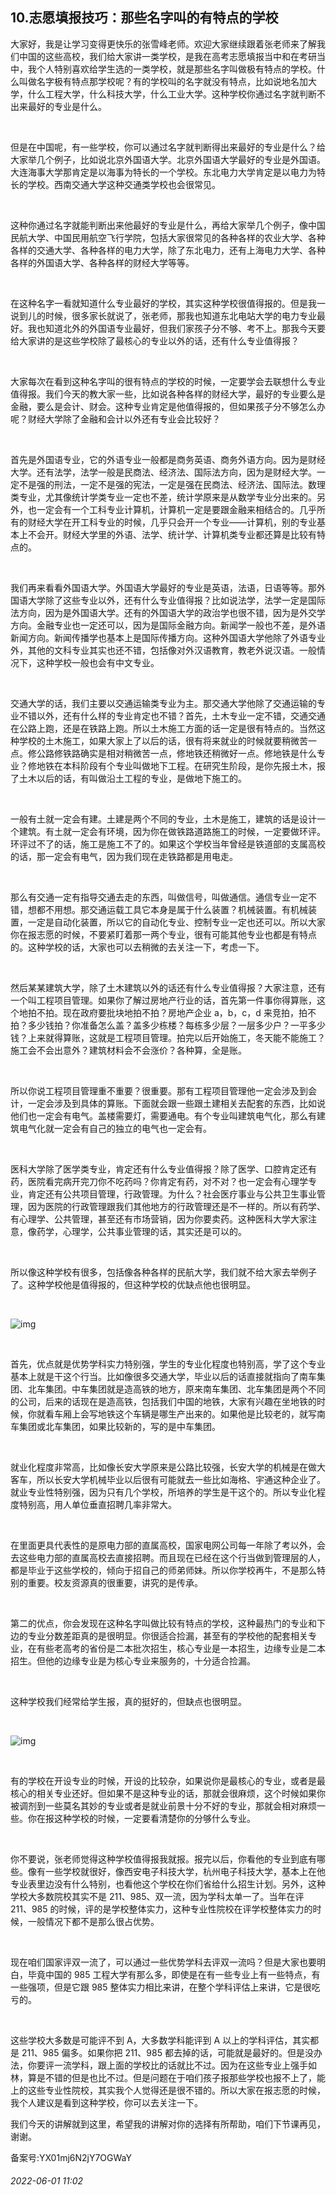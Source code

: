 ## 10.志愿填报技巧：那些名字叫的有特点的学校
大家好，我是让学习变得更快乐的张雪峰老师。欢迎大家继续跟着张老师来了解我们中国的这些高校，我们给大家讲一类学校，是我在高考志愿填报当中和在考研当中，我个人特别喜欢给学生选的一类学校，就是那些名字叫做极有特点的学校。什么叫做名字极有特点那学校呢？有的学校叫的名字就没有特点，比如说地名加大学，什么工程大学，什么科技大学，什么工业大学。这种学校你通过名字就判断不出来最好的专业是什么。


 


但是在中国呢，有一些学校，你可以通过名字就判断得出来最好的专业是什么？给大家举几个例子，比如说北京外国语大学。北京外国语大学最好的专业是外国语。大连海事大学那肯定是以海事为特长的一个学校。东北电力大学肯定是以电力为特长的学校。西南交通大学这种交通类学校也会很常见。


 


这种你通过名字就能判断出来他最好的专业是什么，再给大家举几个例子，像中国民航大学、中国民用航空飞行学院，包括大家很常见的各种各样的农业大学、各种各样的交通大学、各种各样的电力大学，除了东北电力，还有上海电力大学、各种各样的外国语大学、各种各样的财经大学等等。


 


在这种名字一看就知道什么专业最好的学校，其实这种学校很值得报的。但是我一说到儿的时候，很多家长就说了，张老师，那我也知道东北电站大学的电力专业最好。我也知道北外的外国语专业最好，但我们家孩子分不够、考不上。那我今天要给大家讲的是这些学校除了最核心的专业以外的话，还有什么专业值得报？


 


大家每次在看到这种名字叫的很有特点的学校的时候，一定要学会去联想什么专业值得报。我们今天的教大家一些，比如说各种各样的财经大学，最好的专业要么是金融，要么是会计、财会。这种专业肯定是他值得报的，但如果孩子分不够怎么办呢？财经大学除了金融和会计以外还有专业会比较好？


 


首先是外国语专业，它的外语专业一般都是商务英语、商务外语方向。因为是财经大学。还有法学，法学一般是民商法、经济法、国际法方向，因为是财经大学。一定不是强的刑法，一定不是强的宪法，一定是强在民商法、经济法、国际法。数理类专业，尤其像统计学类专业一定也不差，统计学原来是从数学专业分出来的。另外，也一定会有一个工科专业计算机，计算机一定是要跟金融来相结合的。几乎所有的财经大学在开工科专业的时候，几乎只会开一个专业——计算机，别的专业基本上不会开。财经大学里的外语、法学、统计学、计算机类专业都还算是比较有特点的。


 


我们再来看看外国语大学。外国语大学最好的专业是英语，法语，日语等等。那外国语大学除了这些专业以外，还有什么专业值得报？比如说法学，法学一定是国际法方向，因为是外国语大学。还有的外国语大学的政治学也很不错，因为是外交学方向。金融专业也一定还可以，因为是国际金融方向。新闻学一般也不差，是外语新闻方向。新闻传播学也基本上是国际传播方向。这种外国语大学他除了外语专业外，其他的文科专业其实也还不错，包括像对外汉语教育，教老外说汉语。一般情况下，这种学校一般也会有中文专业。


 


交通大学的话，我们主要以交通运输类专业为主。那交通大学他除了交通运输的专业不错以外，还有什么样的专业肯定也不错？首先，土木专业一定不错，交通交通在公路上跑，还是在铁路上跑。所以土木施工方面的话一定是很有特点的。当然这种学校的土木施工，如果大家上了以后的话，很有将来就业的时候就要稍微苦一点。修公路修铁路确实是相对稍微苦一点，修地铁还稍微好一点。修地铁是什么专业？修地铁在本科阶段有个专业叫做地下工程。在研究生阶段，是你先报土木，报了土木以后的话，有叫做沿土工程的专业，是做地下施工的。


 


一般有土就一定会有建。土建是两个不同的专业，土木是施工，建筑的话是设计一个建筑。有土就一定会有环境，因为你在做铁路道路施工的时候，一定要做环评。环评过不了的话，施工是施工不了的。如果这个学校当年曾经是铁道部的支属高校的话，那一定会有电气，因为我们现在走铁路都是用电走。


 


那么有交通一定有指导交通去走的东西，叫做信号，叫做通信。通信专业一定不错，想都不用想。那交通运载工具它本身是属于什么装置？机械装置。有机械装置，一定是自动化装置，所以它的自动化专业、控制专业一定也还可以。所以大家你在报志愿的时候，不要紧盯着那一两个专业，很有可能其他专业也都是有特点的。这种学校的话，大家也可以去稍微的去关注一下，考虑一下。


 


然后某某建筑大学，除了土木建筑以外的话还有什么专业值得报？大家注意，还有一个叫工程项目管理。如果你了解过房地产行业的话，首先第一件事你得算账，这个地拍不拍。现在政府要批块地拍不拍？房地产企业 a，b，c，d 来竞拍，拍不拍？多少钱拍？你准备怎么盖？盖多少栋楼？每栋多少层？一层多少户？一平多少钱？上来就得算账，这就是工程项目管理。拍完以后开始施工，冬天能不能施工？施工会不会出意外？建筑材料会不会涨价？各种算，全是账。


 


所以你说工程项目管理重不重要？很重要。那有工程项目管理他一定会涉及到会计，一定会涉及到具体的算账。下面就会跟一些跟土建相关去配套的东西，比如说他们也一定会有电气。盖楼需要灯，需要通电。有个专业叫建筑电气化，那么有建筑电气化就一定会有自己的独立的电气也一定会有。


 


医科大学除了医学类专业，肯定还有什么专业值得报？除了医学、口腔肯定还有药，医院看完病开完刀你不吃药吗？你肯定有药，对不对？也一定会有心理学专业，肯定还有公共项目管理，行政管理。为什么？社会医疗事业与公共卫生事业管理，因为医院的行政管理跟我们其他地方的行政管理还是不一样的。所以有药学、有心理学、公共管理，甚至还有市场营销，因为你要卖药。这种医科大学大家注意，像药学，心理学，公共事业管理的话，其实还是可以的。


 


所以像这种学校有很多，包括像各种各样的民航大学，我们就不给大家去举例子了。这种学校他是值得报的，但这种学校的优缺点他也很明显。


 


![img](https://pic1.zhimg.com/v2-8f75c3d354e69de5652f292a4a9b7a33.webp)

 


首先，优点就是优势学科实力特别强，学生的专业化程度也特别高，学了这个专业基本上就是干这个行当。比如像很多交通大学，毕业以后的话直接就指向了南车集团、北车集团。中车集团就是造高铁的地方，原来南车集团、北车集团是两个不同的公司，后来的话现在是造高铁，包括我们中国的地铁，大家有兴趣在坐地铁的时候，你就看车厢上会写地铁这个车辆是哪生产出来的。如果他是比较老的，就写南车集团或北车集团，如果比较新的，写的是中车集团。


 


就业化程度非常高，比如像长安大学原来是公路比较强，长安大学的机械是在做大客车，所以长安大学机械毕业以后很有可能就去一些比如海格、宇通这种企业了。就业专业性特别强，因为只有几个学校，所培养的学生是干这个的。所以专业化程度特别高，用人单位垂直招聘几率非常大。


 


在里面更具代表性的是原电力部的直属高校，国家电网公司每一年除了考以外，会去这些电力部的直属高校去直接招聘。而且现在已经在这个行当做到管理层的人，都是毕业于这些学校的，倾向于招自己的师弟师妹。所以你学校再牛，不是那么特别的重要。校友资源真的很重要，讲究的是传承。


 


第二的优点，你会发现在这种名字叫做比较有特点的学校，这种最热门的专业和下边的专业分数差距真的是很明显。你很适合捡漏，甚至有的学校他的配套相关专业，在有些老高考的省份是二本批次招生，核心专业是一本招生，边缘专业是二本招生。但他的边缘专业是为核心专业来服务的，十分适合捡漏。


 


这种学校我们经常给学生报，真的挺好的，但缺点也很明显。


 


![img](https://pic2.zhimg.com/v2-6d48928e501191245acfb605d73c02f5.webp)

 


有的学校在开设专业的时候，开设的比较杂，如果说你是最核心的专业，或者是最核心的相关专业还好。但如果不是这种专业的话，那就会很麻烦，这个时候如果你被调剂到一些莫名其妙的专业或者是就业前景十分不好的专业，那就会相对麻烦一些。你在报这种学校的时候，一定要看清楚你的分够什么专业。


 


你不要说，张老师觉得这种学校值得报我就报。报完以后，你看他的专业到底有哪些。像有一些学校就很好，像西安电子科技大学，杭州电子科技大学，基本上在他专业表里边没有什么特别，也看他这个学校在你们省给什么招生计划。另外，这种学校大多数院校其实不是 211、985、双一流，因为学科太单一了。当年在评 211、985 的时候，评的是学校整体实力，这种专业性院校在评学校整体实力的时候，一般情况下都不是那么很占优势。


 


现在咱们国家评双一流了，可以通过一些优势学科去评双一流吗？但是大家也要明白，毕竟中国的 985 工程大学有那么多，即使是在有一些专业上有一些特点，有一些强项，但是它跟 985 整体实力相比来讲，在整个学科评估上来讲，它是很吃亏的。


 


这些学校大多数是可能评不到 A，大多数学科能评到 A 以上的学科评估，其实都是 211、985 偏多。如果你把 211、985 都去掉的话，可能就是最好的。但是没办法，你要评一流学科，跟上面的学校比的话就比不过。因为在这些专业上强手如林，算是不错的但是也比不过。但是问题在于咱们孩子报那些学校也报不上了，能上的这些专业性院校，其实我个人觉得还是很不错的。所以大家在报志愿的时候，我个人建议是看到这种学校，你可以去关注一下。


  



我们今天的讲解就到这里，希望我的讲解对你的选择有所帮助，咱们下节课再见，谢谢。


备案号:YX01mj6N2jY7OGWaY


###### 2022-06-01 11:02
